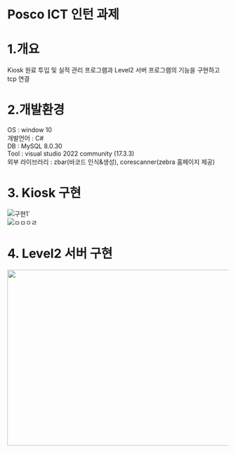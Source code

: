 # Posco ICT 인턴 과제
#  1.개요 
Kiosk 원료 투입 및 실적 관리 프로그램과 Level2 서버 프로그램의 기능을 구현하고 tcp 연결   
#  2.개발환경
OS : window 10   
개발언어 : C#   
DB : MySQL 8.0.30   
Tool : visual studio 2022 community (17.3.3)   
외부 라이브러리 : zbar(바코드 인식&생성), corescanner(zebra 홈페이지 제공)   
#  3. Kiosk 구현
![구현1`](https://user-images.githubusercontent.com/43694335/187604768-e024f707-dd63-422a-95e6-679aa45bda72.png)   
![ㅁㅁㅇㄹ](https://user-images.githubusercontent.com/43694335/187604749-0aed6074-bd2e-4a14-ba47-6bebbace8e70.png)

#  4. Level2 서버 구현
<center><img src="https://user-images.githubusercontent.com/43694335/187606901-ce3ea8e5-279a-4a97-b438-c418aa0007f2.png" width="600" height="400"/><center/>
